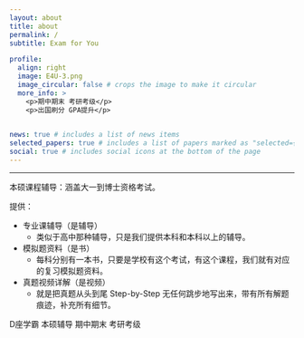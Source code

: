 ```yaml
---
layout: about
title: about
permalink: /
subtitle: Exam for You

profile:
  align: right
  image: E4U-3.png
  image_circular: false # crops the image to make it circular
  more_info: >
    <p>期中期末 考研考级</p>
    <p>出国刷分 GPA提升</p>
   

news: true # includes a list of news items
selected_papers: true # includes a list of papers marked as "selected={true}"
social: true # includes social icons at the bottom of the page
---
```





---

本硕课程辅导：涵盖大一到博士资格考试。

提供：<br>

- 专业课辅导（是辅导）
  - 类似于高中那种辅导，只是我们提供本科和本科以上的辅导。
- 模拟题资料（是书）
  - 每科分别有一本书，只要是学校有这个考试，有这个课程，我们就有对应的复习模拟题资料。
- 真题视频详解（是视频）
  - 就是把真题从头到尾 Step-by-Step 无任何跳步地写出来，带有所有解题痕迹，补充所有细节。



D座学霸 本硕辅导 期中期末 考研考级



